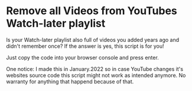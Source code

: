 # Remove all Videos from YouTubes Watch-later playlist

Is your Watch-later playlist also full of videos you added years ago and didn't remember once? 
If the answer is yes, this script is for you!

Just copy the code into your browser console and press enter.

One notice: I made this in January.2022 so in case YouTube changes it's websites source code this script might not work as intended anymore. No warranty for anything that happend because of that.
